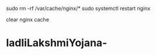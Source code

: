 sudo rm -rf /var/cache/nginx/*
sudo systemctl restart nginx

clear nginx cache


# ladliLakshmiYojana-
